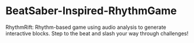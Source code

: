 # BeatSaber-Inspired-RhythmGame
RhythmRift: Rhythm-based game using audio analysis to generate interactive blocks. Step to the beat and slash your way through challenges!
